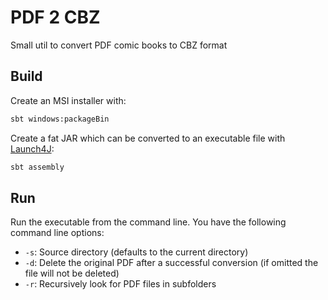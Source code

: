 # PDF 2 CBZ
Small util to convert PDF comic books to CBZ format

## Build

Create an MSI installer with:

```bash
sbt windows:packageBin
```

Create a fat JAR which can be converted to an executable file with [Launch4J](http://launch4j.sourceforge.net):

```bash
sbt assembly
```

## Run

Run the executable from the command line. You have the following command line options:

* `-s`: Source directory (defaults to the current directory)
* `-d`: Delete the original PDF after a successful conversion (if omitted the file will not be deleted)
* `-r`: Recursively look for PDF files in subfolders